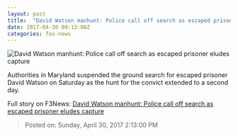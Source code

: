 ```yaml
---
layout: post
title:  "David Watson manhunt: Police call off search as escaped prisoner eludes capture"
date: 2017-04-30 09:13:00Z
categories: fox-news
---
```


![David Watson manhunt: Police call off search as escaped prisoner eludes capture](http://a57.foxnews.com/images.foxnews.com/content/fox-news/us/2017/04/30/david-watson-manhunt-police-call-off-search-as-escaped-prisoner-eludes-capture/_jcr_content/par/featured-media/media-0.img.jpg/0/0/1493544055192.jpg?ve=1)

Authorities in Maryland suspended the ground search for escaped prisoner David Watson on Saturday as the hunt for the convict extended to a second day.


Full story on F3News: [David Watson manhunt: Police call off search as escaped prisoner eludes capture](http://www.f3nws.com/n/cdnZrD)

> Posted on: Sunday, April 30, 2017 2:13:00 PM
